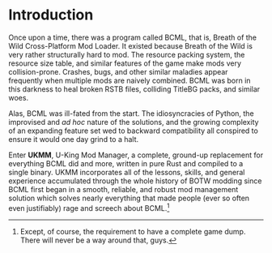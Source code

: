 # Introduction

Once upon a time, there was a program called BCML, that is, Breath of the Wild
Cross-Platform Mod Loader. It existed because Breath of the Wild is very rather
structurally hard to mod. The resource packing system, the resource size table,
and similar features of the game make mods very collision-prone. Crashes, bugs,
and other similar maladies appear frequently when multiple mods are naively
combined. BCML was born in this darkness to heal broken RSTB files, colliding
TitleBG packs, and similar woes.

Alas, BCML was ill-fated from the start. The idiosyncracies of Python, the
improvised and *ad hoc* nature of the solutions, and the growing complexity of
an expanding feature set wed to backward compatibility all conspired to ensure
it would one day grind to a halt.

Enter **UKMM**, U-King Mod Manager, a complete, ground-up replacement for
everything BCML did and more, written in pure Rust and compiled to a single
binary. UKMM incorporates all of the lessons, skills, and general experience
accumulated through the whole history of BOTW modding since BCML first began in
a smooth, reliable, and robust mod management solution which solves nearly
everything that made people (ever so often even justifiably) rage and screech
about BCML.[^1]

[^1]: Except, of course, the requirement to have a complete game dump. There
will never be a way around that, guys.
